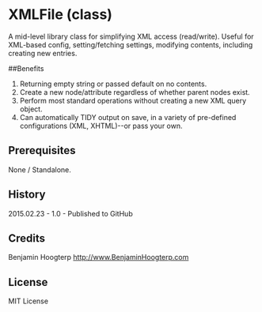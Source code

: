 # XMLFile (class)

A mid-level library class for simplifying XML access (read/write).  Useful for XML-based config, setting/fetching settings,
modifying contents, including creating new entries.

##Benefits

1. Returning empty string or passed default on no contents.
2. Create a new node/attribute regardless of whether parent nodes exist.
3. Perform most standard operations without creating a new XML query object.
4. Can automatically TIDY output on save, in a variety of pre-defined configurations (XML, XHTML)--or pass your own.

## Prerequisites

None / Standalone.

## History

2015.02.23 - 1.0 - Published to GitHub

## Credits

Benjamin Hoogterp
http://www.BenjaminHoogterp.com

## License

MIT License
